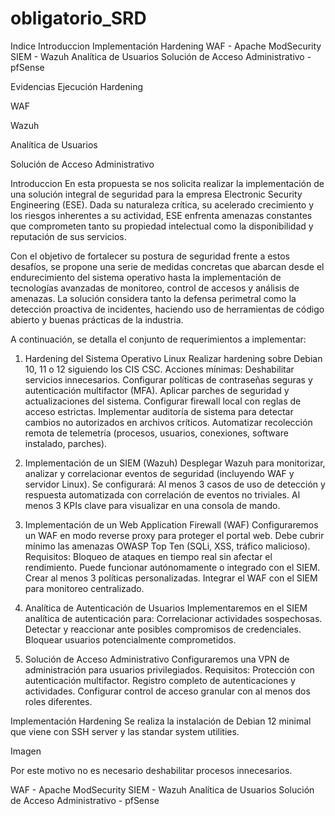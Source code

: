 # obligatorio_SRD

Indice
Introduccion
Implementación
  Hardening
  WAF - Apache ModSecurity
  SIEM - Wazuh
  Analítica de Usuarios
  Solución de Acceso Administrativo - pfSense

Evidencias
  Ejecución Hardening
      
  WAF
    
  Wazuh
  
  Analítica de Usuarios
  
  Solución de Acceso Administrativo
  
Introduccion
En esta propuesta se nos solicita realizar la implementación de una solución integral de seguridad para la empresa Electronic Security Engineering (ESE). Dada su naturaleza crítica, su acelerado crecimiento y los riesgos inherentes a su actividad, ESE enfrenta amenazas constantes que comprometen tanto su propiedad intelectual como la disponibilidad y reputación de sus servicios. 

Con el objetivo de fortalecer su postura de seguridad frente a estos desafíos, se propone una serie de medidas concretas que abarcan desde el endurecimiento del sistema operativo hasta la implementación de tecnologías avanzadas de monitoreo, control de accesos y análisis de amenazas. La solución considera tanto la defensa perimetral como la detección proactiva de incidentes, haciendo uso de herramientas de código abierto y buenas prácticas de la industria. 

A continuación, se detalla el conjunto de requerimientos a implementar: 

1. Hardening del Sistema Operativo Linux 
Realizar hardening sobre Debian 10, 11 o 12 siguiendo los CIS CSC. 
Acciones mínimas: 
Deshabilitar servicios innecesarios. 
Configurar políticas de contraseñas seguras y autenticación multifactor (MFA). 
Aplicar parches de seguridad y actualizaciones del sistema. 
Configurar firewall local con reglas de acceso estrictas. 
Implementar auditoría de sistema para detectar cambios no autorizados en archivos críticos. 
Automatizar recolección remota de telemetría (procesos, usuarios, conexiones, software instalado, parches). 

2. Implementación de un SIEM (Wazuh) 
Desplegar Wazuh para monitorizar, analizar y correlacionar eventos de seguridad (incluyendo WAF y servidor Linux). 
Se configurará: 
Al menos 3 casos de uso de detección y respuesta automatizada con correlación de eventos no triviales. 
Al menos 3 KPIs clave para visualizar en una consola de mando. 

3. Implementación de un Web Application Firewall (WAF) 
Configuraremos un WAF en modo reverse proxy para proteger el portal web. 
Debe cubrir mínimo las amenazas OWASP Top Ten (SQLi, XSS, tráfico malicioso). 
Requisitos: 
Bloqueo de ataques en tiempo real sin afectar el rendimiento. 
Puede funcionar autónomamente o integrado con el SIEM. 
Crear al menos 3 políticas personalizadas. 
Integrar el WAF con el SIEM para monitoreo centralizado. 

4. Analítica de Autenticación de Usuarios 
Implementaremos en el SIEM analítica de autenticación para: 
Correlacionar actividades sospechosas. 
Detectar y reaccionar ante posibles compromisos de credenciales. 
Bloquear usuarios potencialmente comprometidos. 

5. Solución de Acceso Administrativo 
Configuraremos una VPN de administración para usuarios privilegiados. 
Requisitos: 
Protección con autenticación multifactor. 
Registro completo de autenticaciones y actividades. 
Configurar control de acceso granular con al menos dos roles diferentes.

Implementación
Hardening
Se realiza la instalación de Debian 12 minimal que viene con SSH server y las standar system utilities. 

Imagen 

Por este motivo no es necesario deshabilitar procesos innecesarios. 

 
  WAF - Apache ModSecurity
  SIEM - Wazuh
  Analítica de Usuarios
  Solución de Acceso Administrativo - pfSense
